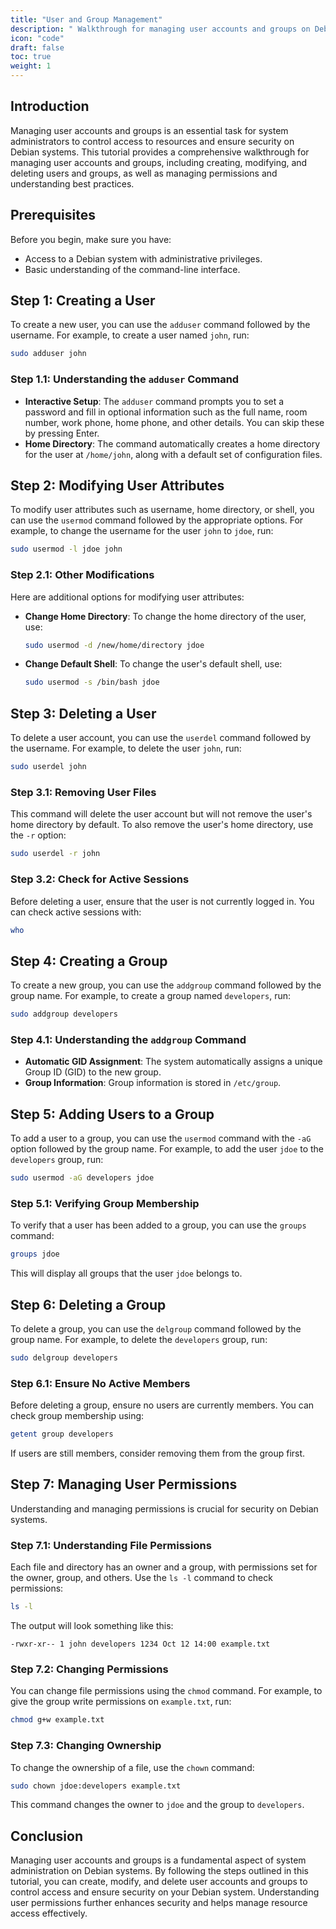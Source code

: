 ```yaml
---
title: "User and Group Management"
description: " Walkthrough for managing user accounts and groups on Debian systems, including creating, modifying, and deleting users and groups."
icon: "code"
draft: false
toc: true
weight: 1
---
```


## Introduction

Managing user accounts and groups is an essential task for system administrators to control access to resources and ensure security on Debian systems. This tutorial provides a comprehensive walkthrough for managing user accounts and groups, including creating, modifying, and deleting users and groups, as well as managing permissions and understanding best practices.

## Prerequisites

Before you begin, make sure you have:

- Access to a Debian system with administrative privileges.
- Basic understanding of the command-line interface.

## Step 1: Creating a User

To create a new user, you can use the `adduser` command followed by the username. For example, to create a user named `john`, run:

```bash
sudo adduser john
```

### Step 1.1: Understanding the `adduser` Command

- **Interactive Setup**: The `adduser` command prompts you to set a password and fill in optional information such as the full name, room number, work phone, home phone, and other details. You can skip these by pressing Enter.
- **Home Directory**: The command automatically creates a home directory for the user at `/home/john`, along with a default set of configuration files.

## Step 2: Modifying User Attributes

To modify user attributes such as username, home directory, or shell, you can use the `usermod` command followed by the appropriate options. For example, to change the username for the user `john` to `jdoe`, run:

```bash
sudo usermod -l jdoe john
```

### Step 2.1: Other Modifications

Here are additional options for modifying user attributes:

- **Change Home Directory**: To change the home directory of the user, use:

  ```bash
  sudo usermod -d /new/home/directory jdoe
  ```

- **Change Default Shell**: To change the user's default shell, use:

  ```bash
  sudo usermod -s /bin/bash jdoe
  ```

## Step 3: Deleting a User

To delete a user account, you can use the `userdel` command followed by the username. For example, to delete the user `john`, run:

```bash
sudo userdel john
```

### Step 3.1: Removing User Files

This command will delete the user account but will not remove the user's home directory by default. To also remove the user's home directory, use the `-r` option:

```bash
sudo userdel -r john
```

### Step 3.2: Check for Active Sessions

Before deleting a user, ensure that the user is not currently logged in. You can check active sessions with:

```bash
who
```

## Step 4: Creating a Group

To create a new group, you can use the `addgroup` command followed by the group name. For example, to create a group named `developers`, run:

```bash
sudo addgroup developers
```

### Step 4.1: Understanding the `addgroup` Command

- **Automatic GID Assignment**: The system automatically assigns a unique Group ID (GID) to the new group.
- **Group Information**: Group information is stored in `/etc/group`.

## Step 5: Adding Users to a Group

To add a user to a group, you can use the `usermod` command with the `-aG` option followed by the group name. For example, to add the user `jdoe` to the `developers` group, run:

```bash
sudo usermod -aG developers jdoe
```

### Step 5.1: Verifying Group Membership

To verify that a user has been added to a group, you can use the `groups` command:

```bash
groups jdoe
```

This will display all groups that the user `jdoe` belongs to.

## Step 6: Deleting a Group

To delete a group, you can use the `delgroup` command followed by the group name. For example, to delete the `developers` group, run:

```bash
sudo delgroup developers
```

### Step 6.1: Ensure No Active Members

Before deleting a group, ensure no users are currently members. You can check group membership using:

```bash
getent group developers
```

If users are still members, consider removing them from the group first.

## Step 7: Managing User Permissions

Understanding and managing permissions is crucial for security on Debian systems.

### Step 7.1: Understanding File Permissions

Each file and directory has an owner and a group, with permissions set for the owner, group, and others. Use the `ls -l` command to check permissions:

```bash
ls -l
```

The output will look something like this:

```plaintext
-rwxr-xr-- 1 john developers 1234 Oct 12 14:00 example.txt
```

### Step 7.2: Changing Permissions

You can change file permissions using the `chmod` command. For example, to give the group write permissions on `example.txt`, run:

```bash
chmod g+w example.txt
```

### Step 7.3: Changing Ownership

To change the ownership of a file, use the `chown` command:

```bash
sudo chown jdoe:developers example.txt
```

This command changes the owner to `jdoe` and the group to `developers`.

## Conclusion

Managing user accounts and groups is a fundamental aspect of system administration on Debian systems. By following the steps outlined in this tutorial, you can create, modify, and delete user accounts and groups to control access and ensure security on your Debian system. Understanding user permissions further enhances security and helps manage resource access effectively.
